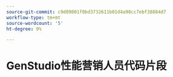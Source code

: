 ```yaml
---
source-git-commit: c9d09801f0bd3732611b01d4a98cc7ebf38884d7
workflow-type: tm+mt
source-wordcount: '5'
ht-degree: 0%

---
```

# GenStudio性能营销人员代码片段
